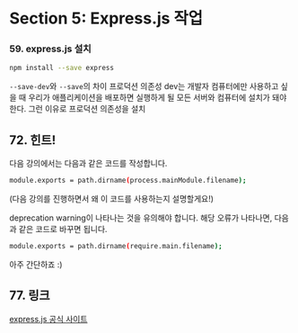 # Section 5: Express.js 작업

### 59. express.js 설치

```bash
npm install --save express
```

`--save-dev`와 `--save`의 차이
프로덕션 의존성
dev는 개발자 컴퓨터에만 사용하고 싶을 때
우리가 애플리케이션을 배포하면 실행하게 될 모든 서버와 컴퓨터에 설치가 돼야한다.
그런 이유로 프로덕션 의존성을 설치

## 72. 힌트!

다음 강의에서는 다음과 같은 코드를 작성합니다.

```bash
module.exports = path.dirname(process.mainModule.filename);
```
(다음 강의를 진행하면서 왜 이 코드를 사용하는지 설명할게요!)

deprecation warning이 나타나는 것을 유의해야 합니다. 해당 오류가 나타나면, 다음과 같은 코드로 바꾸면 됩니다.

```bash
module.exports = path.dirname(require.main.filename);
```
아주 간단하죠 :)

## 77. 링크

[express.js 공식 사이트](https://expressjs.com/en/starter/installing.html)
